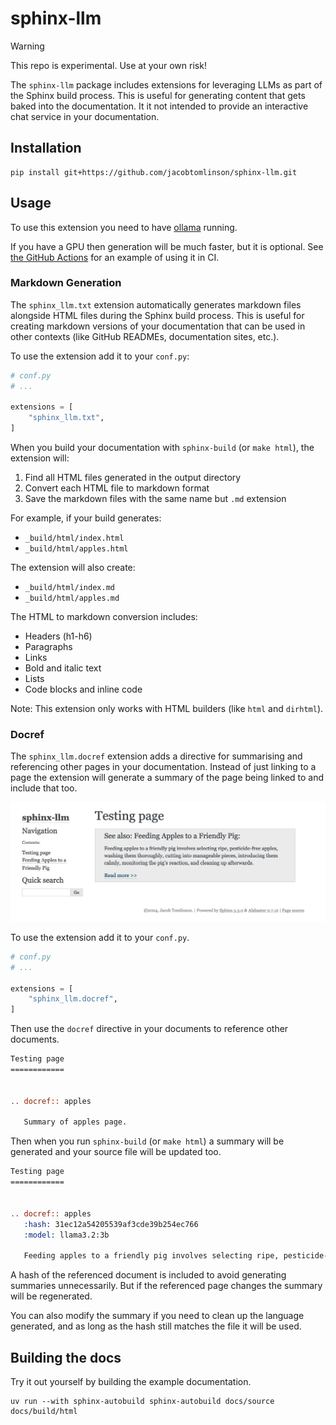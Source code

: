 # sphinx-llm

> [!WARNING]  
> This repo is experimental. Use at your own risk!

The `sphinx-llm` package includes extensions for leveraging LLMs as part of the Sphinx build process. 
This is useful for generating content that gets baked into the documentation. It it not intended to provide
an interactive chat service in your documentation.

## Installation

```console
pip install git+https://github.com/jacobtomlinson/sphinx-llm.git
```

## Usage

To use this extension you need to have [ollama](https://github.com/ollama/ollama) running.

If you have a GPU then generation will be much faster, but it is optional. See [the GitHub Actions](.github/workflows/build-docs.yml) for an example of using it in CI.

### Markdown Generation

The `sphinx_llm.txt` extension automatically generates markdown files alongside HTML files during the Sphinx build process. This is useful for creating markdown versions of your documentation that can be used in other contexts (like GitHub READMEs, documentation sites, etc.).

To use the extension add it to your `conf.py`:

```python
# conf.py
# ...

extensions = [
    "sphinx_llm.txt",
]
```

When you build your documentation with `sphinx-build` (or `make html`), the extension will:

1. Find all HTML files generated in the output directory
2. Convert each HTML file to markdown format
3. Save the markdown files with the same name but `.md` extension

For example, if your build generates:
- `_build/html/index.html`
- `_build/html/apples.html`

The extension will also create:
- `_build/html/index.md`
- `_build/html/apples.md`

The HTML to markdown conversion includes:
- Headers (h1-h6)
- Paragraphs
- Links
- Bold and italic text
- Lists
- Code blocks and inline code

Note: This extension only works with HTML builders (like `html` and `dirhtml`).

### Docref

The `sphinx_llm.docref` extension adds a directive for summarising and referencing other pages in your documentation.
Instead of just linking to a page the extension will generate a summary of the page being linked to and include that too.

![](docs/source/_static/images/pig-feeding-summary.png)

To use the extension add it to your `conf.py`.

```python
# conf.py
# ...

extensions = [
    "sphinx_llm.docref",
]
```

Then use the `docref` directive in your documents to reference other documents.

```rst
Testing page
============


.. docref:: apples
   
   Summary of apples page.
```

Then when you run `sphinx-build` (or `make html`) a summary will be generated and your source file will be updated too.

```rst
Testing page
============


.. docref:: apples
   :hash: 31ec12a54205539af3cde39b254ec766
   :model: llama3.2:3b
   
   Feeding apples to a friendly pig involves selecting ripe, pesticide-free apples, washing them thoroughly, cutting into manageable pieces, introducing them calmly, monitoring the pig's reaction, and cleaning up afterwards.
```

A hash of the referenced document is included to avoid generating summaries unnecessarily. But if the referenced page changes the summary will be regenerated.

You can also modify the summary if you need to clean up the language generated, and as long as the hash still matches the file it will be used.

## Building the docs

Try it out yourself by building the example documentation.

```console
uv run --with sphinx-autobuild sphinx-autobuild docs/source docs/build/html
```
